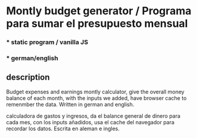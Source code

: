 # Montly budget generator / Programa para sumar el presupuesto mensual    
### * static program / vanilla JS
###  * german/english

## description
Budget expenses and earnings montly calculator, give the overall money balance of each month, with the inputs we added, have browser cache to remenmber the data.
Written in german and english.

calculadora de gastos y ingresos, da el balance general de dinero para cada mes, con los inputs añadidos, usa el cache del navegador para recordar los datos.
Escrita en aleman e ingles.




